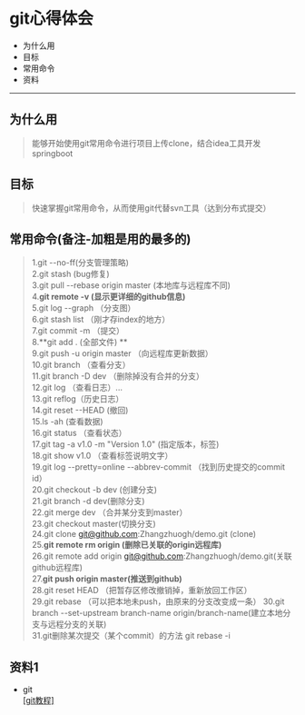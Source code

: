 # git心得体会 #
- 为什么用
- 目标
- 常用命令
- 资料

----------
## 为什么用

> 能够开始使用git常用命令进行项目上传clone，结合idea工具开发springboot
## 目标

> 快速掌握git常用命令，从而使用git代替svn工具（达到分布式提交）
 
## 常用命令(备注-加粗是用的最多的)
> 1.git --no-ff(分支管理策略)   
> 2.git stash (bug修复)  
> 3.git pull --rebase origin master (本地库与远程库不同)  
> 4.**git remote -v (显示更详细的github信息)**  
> 5.git log --graph （分支图）  
> 6.git stash list （刚才存index的地方）  
> 7.git commit -m （提交）  
> 8.**git add . (全部文件) **   
> 9.git push -u origin master （向远程库更新数据）  
> 10.git branch （查看分支）  
> 11.git branch -D dev （删除掉没有合并的分支）  
> 12.git log （查看日志）...  
> 13.git reflog（历史日志）  
> 14.git reset --HEAD (撤回)  
> 15.ls -ah (查看数据)  
> 16.git status （查看状态）  
> 17.git tag -a v1.0 -m "Version 1.0" (指定版本，标签)  
> 18.git show v1.0 （查看标签说明文字）    
> 19.git log --pretty=online --abbrev-commit （找到历史提交的commit id）     
> 20.git checkout -b dev (创建分支)    
> 21.git branch -d dev(删除分支)    
> 22.git merge dev （合并某分支到master）    
> 23.git checkout master(切换分支)     
> 24.git clone git@github.com:Zhangzhuogh/demo.git (clone)    
> 25.**git remote rm origin (删除已关联的origin远程库)**    
> 26.git remote add origin git@github.com:Zhangzhuogh/demo.git(关联github远程库)    
> 27.**git push origin master(推送到github)**       
> 28.git reset HEAD <file> （把暂存区修改撤销掉，重新放回工作区）  
> 29.git rebase （可以把本地未push，由原来的分支改变成一条）
> 30.git branch --set-upstream branch-name origin/branch-name(建立本地分支与远程分支的关联)  
> 31.git删除某次提交（某个commit）的方法  git rebase -i 
 

## 资料1
- git  
  [[git教程]](https://www.liaoxuefeng.com/wiki/0013739516305929606dd18361248578c67b8067c8c017b000)
